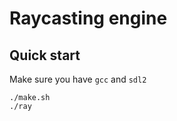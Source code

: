# Raycasting engine

## Quick start

Make sure you have `gcc` and `sdl2`

```console
./make.sh
./ray
```
